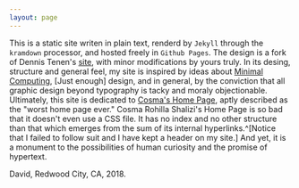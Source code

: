 ```yaml
---
layout: page
---
```



This is a static site writen in plain text, renderd by ``Jekyll`` through the ``kramdown`` processor, and hosted freely in ``Github Pages``. The design is a fork of Dennis Tenen's [site](http://denten.plaintext.in), with minor modifications by yours truly. In its desing, structure and general feel, my site is inspired by ideas about [Minimal Computing](http://go-dh.github.io/mincomp/), [Just enough] design, and in general, by the conviction that all graphic design beyond typography is tacky and moraly objectionable.  Ultimately, this site is dedicated to [Cosma's Home Page](http://bactra.org), aptly described as the "worst home page ever." Cosma Rohilla Shalizi's Home Page is so bad that it doesn't even use a CSS file. It has no index and no other structure than that which emerges from the sum of its internal hyperlinks.^[Notice that I failed to follow suit and I have kept a header on my site.] And yet, it is a monument to the possibilities of human curiosity and the promise of hypertext.

David,
Redwood City, CA, 2018.

